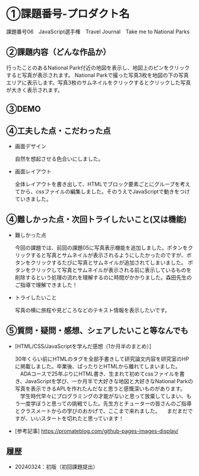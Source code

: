 # ①課題番号-プロダクト名
課題番号06　JavaScript選手権　Travel Journal　Take me to National Parks

## ②課題内容（どんな作品か）
行ったことのあるNational Park付近の地図を表示し、地図上のピンをクリックすると写真が表示されます。
National Parkで撮った写真3枚を地図の下の写真エリアに表示します。写真3枚のサムネイルをクリックするとクリックした写真が大きく表示されます。

## ③DEMO


## ④工夫した点・こだわった点
- 画面デザイン

  自然を想起させる色合いにしました。 
 
- 画面レイアウト

  全体レイアウトを書き出して、HTMLでブロック要素ごとにグループを考えてから、cssファイルの編集しました。そのうえでJavaScriptで動きをつけていきました。
 

## ④難しかった点・次回トライしたいこと(又は機能)
- 難しかった点

  今回の課題では、前回の課題05に写真表示機能を追加しました。ボタンをクリックすると写真とサムネイルが表示されるようにしたかったのですが、ボタンをクリックするたびに写真とサムネイルが追加されてしまいました。
  ボタンをクリックして写真とサムネイルが表示される前に表示しているものを削除するという処理の流れを理解するのに時間がかかりました。森田先生のご指導で理解できました！

- トライしたいこと

  写真の横に旅程や見どころなどのテキスト情報を表示したいです。
 
## ⑤質問・疑問・感想、シェアしたいこと等なんでも
- [HTML/CSS/JavaScriptを学んだ感想（1か月半のまとめ）]

  30年くらい前にHTMLのタグを全部手書きして研究論文内容を研究室のHPに掲載しました。卒業後、ぱったりとHTMLから離れてしまいました。
　ADAコースで25年ぶりにHTML書き、生まれて初めてcssファイルを書き、JavaScriptを学び、一か月半で大好きな地図と大好きなNational Parkの写真を表示できるAPLを作れたんだなと思うと感慨深いものがあります。
　学生時代早々にプログラミングの才能がないと思って放棄してしまい、もう一度学ぼうと思っての挑戦でした。先生方とチューターの皆さんのご指導とクラスメートからの学びのおかげで、ここまで来れました。
　まだまだですが、いいスタートを切れたと思っています！

  
- [参考記事]
  https://promateblog.com/github-pages-images-display/
  
## 履歴
- 20240324：初版（初回課題提出）
